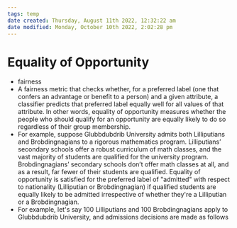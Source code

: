 ```yaml
---
tags: temp
date created: Thursday, August 11th 2022, 12:32:22 am
date modified: Monday, October 10th 2022, 2:02:28 pm
---
```


# Equality of Opportunity
- fairness
- A fairness metric that checks whether, for a preferred label (one that confers an advantage or benefit to a person) and a given attribute, a classifier predicts that preferred label equally well for all values of that attribute. In other words, equality of opportunity measures whether the people who should qualify for an opportunity are equally likely to do so regardless of their group membership.
- For example, suppose Glubbdubdrib University admits both Lilliputians and Brobdingnagians to a rigorous mathematics program. Lilliputians’ secondary schools offer a robust curriculum of math classes, and the vast majority of students are qualified for the university program. Brobdingnagians’ secondary schools don’t offer math classes at all, and as a result, far fewer of their students are qualified. Equality of opportunity is satisfied for the preferred label of "admitted" with respect to nationality (Lilliputian or Brobdingnagian) if qualified students are equally likely to be admitted irrespective of whether they're a Lilliputian or a Brobdingnagian.
- For example, let's say 100 Lilliputians and 100 Brobdingnagians apply to Glubbdubdrib University, and admissions decisions are made as follows



